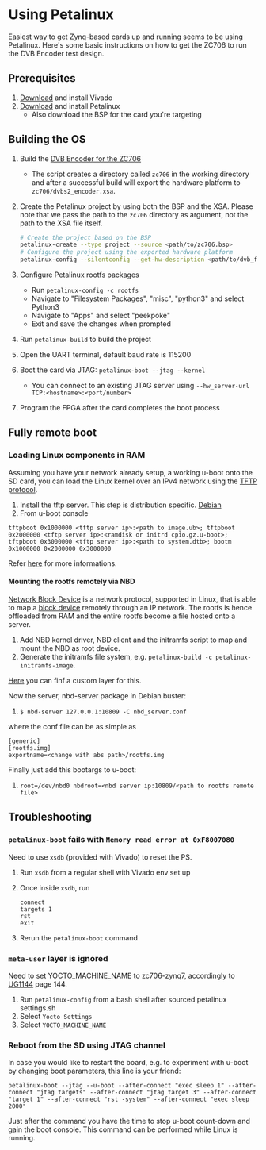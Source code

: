 # Using Petalinux

Easiest way to get Zynq-based cards up and running seems to be using Petalinux.
Here's some basic instructions on how to get the ZC706 to run the DVB Encoder
test design.

## Prerequisites

1. [Download][vivado download] and install Vivado
1. [Download][petalinux download] and install Petalinux
    - Also download the BSP for the card you're targeting

## Building the OS

1. Build the [DVB Encoder for the ZC706][dvb_fpga_zc706]
    - The script creates a directory called `zc706` in the working directory and
    after a successful build will export the hardware platform to
    `zc706/dvbs2_encoder.xsa`.
1. Create the Petalinux project by using both the BSP and the XSA. Please note
   that we pass the path to the `zc706` directory as argument, not the path to
   the XSA file itself.

    ```bash
    # Create the project based on the BSP
    petalinux-create --type project --source <path/to/zc706.bsp>
    # Configure the project using the exported hardware platform
    petalinux-config --silentconfig --get-hw-description <path/to/dvb_fpga/zc706>
    ```

1. Configure Petalinux rootfs packages
    - Run `petalinux-config -c rootfs`
    - Navigate to "Filesystem Packages", "misc", "python3" and select Python3
    - Navigate to "Apps" and select "peekpoke"
    - Exit and save the changes when prompted
1. Run `petalinux-build` to build the project
1. Open the UART terminal, default baud rate is 115200
1. Boot the card via JTAG: `petalinux-boot --jtag --kernel`
    - You can connect to an existing JTAG server using `--hw_server-url
  TCP:<hostname>:<port/number>`
1. Program the FPGA after the card completes the boot process

## Fully remote boot

### Loading Linux components in RAM
Assuming you have your network already setup, a working u-boot onto the SD card, you can load the Linux kernel over an IPv4 network using the [TFTP protocol](https://en.wikipedia.org/wiki/Trivial_File_Transfer_Protocol).

1. Install the tftp server. This step is distribution specific. [Debian](https://wiki.debian.org/TFTP)
1. From u-boot console
```
tftpboot 0x1000000 <tftp server ip>:<path to image.ub>; tftpboot 0x2000000 <tftp server ip>:<ramdisk or initrd cpio.gz.u-boot>; tftpboot 0x3000000 <tftp server ip>:<path to system.dtb>; bootm 0x1000000 0x2000000 0x3000000
```
Refer [here](https://www.denx.de/wiki/view/DULG/UBootEnvVariables) for more informations.

#### Mounting the rootfs remotely via NBD
[Network Block Device](https://en.wikipedia.org/wiki/Network_block_device) is a network protocol, supported in Linux, that is able to map a [block device](https://en.wikipedia.org/wiki/Device_node) remotely through an IP network.
The rootfs is hence offloaded from RAM and the entire rootfs become a file hosted onto a server.

1. Add NBD kernel driver, NBD client and the initramfs script to map and mount the NBD as root device.
2. Generate the initramfs file system, e.g. `petalinux-build -c petalinux-initramfs-image`.
 
[Here](https://github.com/salvatorelionetti/meta-ori) you can finf a custom layer for this.

Now the server, nbd-server package in Debian buster:
1. ```$ nbd-server 127.0.0.1:10809 -C nbd_server.conf```

where the conf file can be as simple as
```
[generic]
[rootfs.img]
exportname=<change with abs path>/rootfs.img
```

Finally just add this bootargs to u-boot:
1. ```root=/dev/nbd0 nbdroot=<nbd server ip:10809/<path to rootfs remote file>```

## Troubleshooting

### `petalinux-boot` fails with `Memory read error at 0xF8007080`

Need to use `xsdb` (provided with Vivado) to reset the PS.

1. Run `xsdb` from a regular shell with Vivado env set up
1. Once inside `xsdb`, run

    ```
    connect
    targets 1
    rst
    exit
    ```

1. Rerun the `petalinux-boot` command

[dvb_fpga_zc706]: https://github.com/phase4ground/dvb_fpga/tree/master/build/vivado/zc706
[petalinux download]: https://www.xilinx.com/support/download/index.html/content/xilinx/en/downloadNav/embedded-design-tools.html
[vivado download]: https://www.xilinx.com/support/download.html

### `meta-user` layer is ignored

Need to set YOCTO_MACHINE_NAME to zc706-zynq7, accordingly to [UG1144](https://www.xilinx.com/support/documentation/sw_manuals/xilinx2020_1/ug1144-petalinux-tools-reference-guide.pdf) page 144.

1. Run `petalinux-config` from a bash shell after sourced petalinux settings.sh
2. Select `Yocto Settings`
3. Select `YOCTO_MACHINE_NAME` 

### Reboot from the SD using JTAG channel

In case you would like to restart the board, e.g. to experiment with u-boot by changing boot parameters, this line is your friend:
```
petalinux-boot --jtag --u-boot --after-connect "exec sleep 1" --after-connect "jtag targets" --after-connect "jtag target 3" --after-connect "target 1" --after-connect "rst -system" --after-connect "exec sleep 2000"
```
Just after the command you have the time to stop u-boot count-down and gain the boot console.
This command can be performed while Linux is running.
